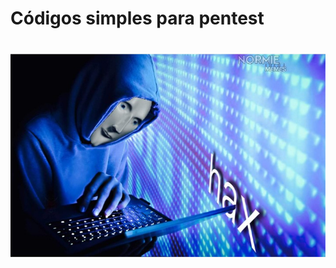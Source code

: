 # Códigos simples para pentest

<h1 align="center">
    <img alt="" title="" src=".github/3nbbj4.png">
</h1>
